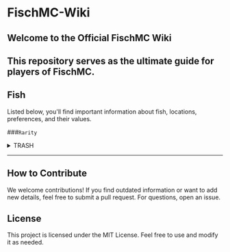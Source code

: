 # FischMC-Wiki

## Welcome to the Official FischMC Wiki
This repository serves as the ultimate guide for players of FischMC.
---

## Fish
Listed below, you'll find important information about fish, locations, preferences, and their values.

###`Rarity`
<details>
<summary>TRASH</summary>
<div style="overflow-x: auto;">

| **Fish**          | Weather | Time | Season | **Bait**      | Location          |
|-------------------|---------|------|--------|---------------|-------------------|
| Seaweed           | None    | None | None   | Magnet        | Regionless        |
| Destroyed Fossil  | None    | Day  | None   | None          | The Depths        |
| Bone              | None    | None | None   | Magnet        | Brine Pool        |
| Boot              | None    | None | None   | Magnet        | Regionless        |
| Log               | None    | None | None   | Magnet        | Regionless        |

</details>
</div>

---

## How to Contribute
We welcome contributions! If you find outdated information or want to add new details, feel free to submit a pull request. For questions, open an issue.

## License
This project is licensed under the MIT License. Feel free to use and modify it as needed.

